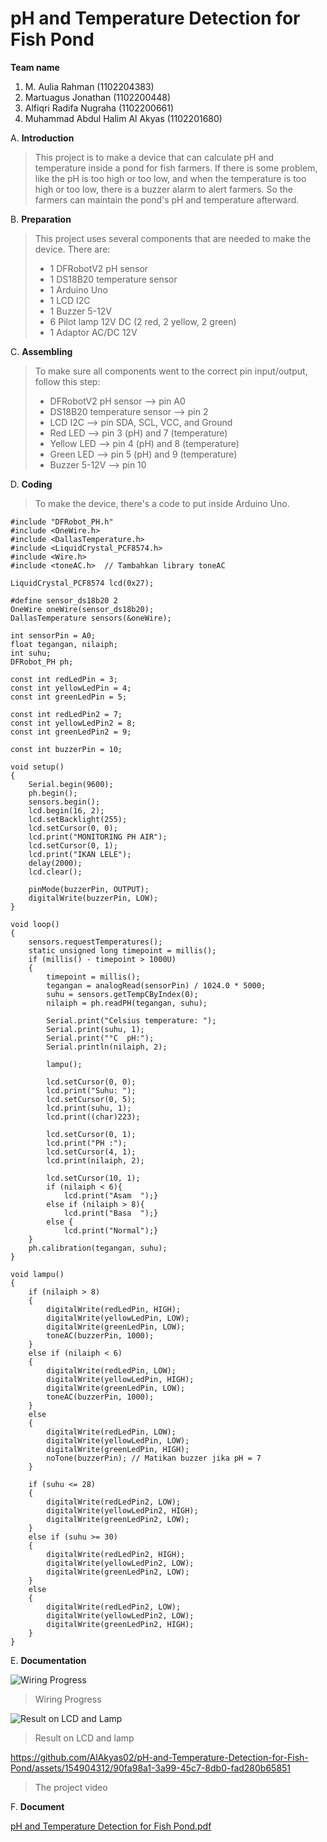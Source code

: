 # pH and Temperature Detection for Fish Pond
**Team name**
1. M. Aulia Rahman (1102204383)
2. Martuagus Jonathan (1102200448)
3. Alfiqri Radifa Nugraha (1102200661)
4. Muhammad Abdul Halim Al Akyas (1102201680)

A. **Introduction**

>This project is to make a device that can calculate pH and temperature inside a pond for fish farmers. If there is some problem, like the pH is too high or too low, and when the temperature is too high or too low, there is a buzzer alarm to alert farmers. So the farmers can maintain the pond's pH and temperature afterward.

B. **Preparation**
>This project uses several components that are needed to make the device. There are:
>- 1 DFRobotV2 pH sensor
>- 1 DS18B20 temperature sensor
>- 1 Arduino Uno
>- 1 LCD I2C
>- 1 Buzzer 5-12V
>- 6 Pilot lamp 12V DC (2 red, 2 yellow, 2 green)
>- 1 Adaptor AC/DC 12V

C. **Assembling**
>To make sure all components went to the correct pin input/output, follow this step:
>- DFRobotV2 pH sensor --> pin A0
>- DS18B20 temperature sensor --> pin 2
>- LCD I2C --> pin SDA, SCL, VCC, and Ground
>- Red LED --> pin 3 (pH) and 7 (temperature)
>- Yellow LED --> pin 4 (pH) and 8 (temperature)
>- Green LED --> pin 5 (pH) and 9 (temperature) 
>- Buzzer 5-12V --> pin 10

D. **Coding**
>To make the device, there's a code to put inside Arduino Uno.
```
#include "DFRobot_PH.h"
#include <OneWire.h>
#include <DallasTemperature.h>
#include <LiquidCrystal_PCF8574.h>
#include <Wire.h>
#include <toneAC.h>  // Tambahkan library toneAC

LiquidCrystal_PCF8574 lcd(0x27);

#define sensor_ds18b20 2
OneWire oneWire(sensor_ds18b20);
DallasTemperature sensors(&oneWire);

int sensorPin = A0;
float tegangan, nilaiph;
int suhu;
DFRobot_PH ph;

const int redLedPin = 3;
const int yellowLedPin = 4;
const int greenLedPin = 5;

const int redLedPin2 = 7;
const int yellowLedPin2 = 8;
const int greenLedPin2 = 9;

const int buzzerPin = 10;

void setup()
{
    Serial.begin(9600);
    ph.begin();
    sensors.begin();
    lcd.begin(16, 2);
    lcd.setBacklight(255);
    lcd.setCursor(0, 0);
    lcd.print("MONITORING PH AIR");
    lcd.setCursor(0, 1);
    lcd.print("IKAN LELE");
    delay(2000);
    lcd.clear();

    pinMode(buzzerPin, OUTPUT);
    digitalWrite(buzzerPin, LOW);
}

void loop()
{
    sensors.requestTemperatures();
    static unsigned long timepoint = millis();
    if (millis() - timepoint > 1000U)
    {
        timepoint = millis();
        tegangan = analogRead(sensorPin) / 1024.0 * 5000;
        suhu = sensors.getTempCByIndex(0);
        nilaiph = ph.readPH(tegangan, suhu);

        Serial.print("Celsius temperature: ");
        Serial.print(suhu, 1);
        Serial.print("°C  pH:");
        Serial.println(nilaiph, 2);

        lampu();

        lcd.setCursor(0, 0);
        lcd.print("Suhu: ");
        lcd.setCursor(0, 5);
        lcd.print(suhu, 1);
        lcd.print((char)223);

        lcd.setCursor(0, 1);
        lcd.print("PH :");
        lcd.setCursor(4, 1);
        lcd.print(nilaiph, 2);

        lcd.setCursor(10, 1);
        if (nilaiph < 6){
            lcd.print("Asam  ");}
        else if (nilaiph > 8){
            lcd.print("Basa  ");}
        else {
            lcd.print("Normal");}
    }
    ph.calibration(tegangan, suhu);
}

void lampu()
{
    if (nilaiph > 8)
    {
        digitalWrite(redLedPin, HIGH);
        digitalWrite(yellowLedPin, LOW);
        digitalWrite(greenLedPin, LOW);
        toneAC(buzzerPin, 1000); 
    }
    else if (nilaiph < 6)
    {
        digitalWrite(redLedPin, LOW);
        digitalWrite(yellowLedPin, HIGH);
        digitalWrite(greenLedPin, LOW);
        toneAC(buzzerPin, 1000);
    }
    else 
    {
        digitalWrite(redLedPin, LOW);
        digitalWrite(yellowLedPin, LOW);
        digitalWrite(greenLedPin, HIGH);
        noTone(buzzerPin); // Matikan buzzer jika pH = 7
    }

    if (suhu <= 28)
    {
        digitalWrite(redLedPin2, LOW);
        digitalWrite(yellowLedPin2, HIGH);
        digitalWrite(greenLedPin2, LOW);
    }
    else if (suhu >= 30)
    {
        digitalWrite(redLedPin2, HIGH);
        digitalWrite(yellowLedPin2, LOW);
        digitalWrite(greenLedPin2, LOW);
    }
    else
    {
        digitalWrite(redLedPin2, LOW);
        digitalWrite(yellowLedPin2, LOW);
        digitalWrite(greenLedPin2, HIGH);
    }
}
```
E. **Documentation**

![Wiring Progress](https://github.com/AlAkyas02/pH-and-Temperature-Detection-for-Fish-Pond/assets/154904312/a286606a-1564-40fa-a705-f9d3ea67f95d)
>Wiring Progress


![Result on LCD and Lamp](https://github.com/AlAkyas02/pH-and-Temperature-Detection-for-Fish-Pond/assets/154904312/24f4d9c6-cb8d-4eb2-aae2-6a99490e8476)
>Result on LCD and lamp


https://github.com/AlAkyas02/pH-and-Temperature-Detection-for-Fish-Pond/assets/154904312/90fa98a1-3a99-45c7-8db0-fad280b65851
>The project video

F. **Document**

[pH and Temperature Detection for Fish Pond.pdf](https://github.com/AlAkyas02/pH-and-Temperature-Detection-for-Fish-Pond/files/13776532/pH.and.Temperature.Detection.for.Fish.Pond.pdf)
